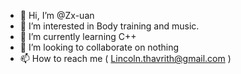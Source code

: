 - 👋 Hi, I’m @Zx-uan
- 👀 I’m interested in Body training and music.
- 🌱 I’m currently learning C++
- 💞️ I’m looking to collaborate on nothing
- 📫 How to reach me ( Lincoln.thavrith@gmail.com )

<!---
Zx-uan/Zx-uan is a ✨ special ✨ repository because its `README.md` (this file) appears on your GitHub profile.
You can click the Preview link to take a look at your changes.
--->
